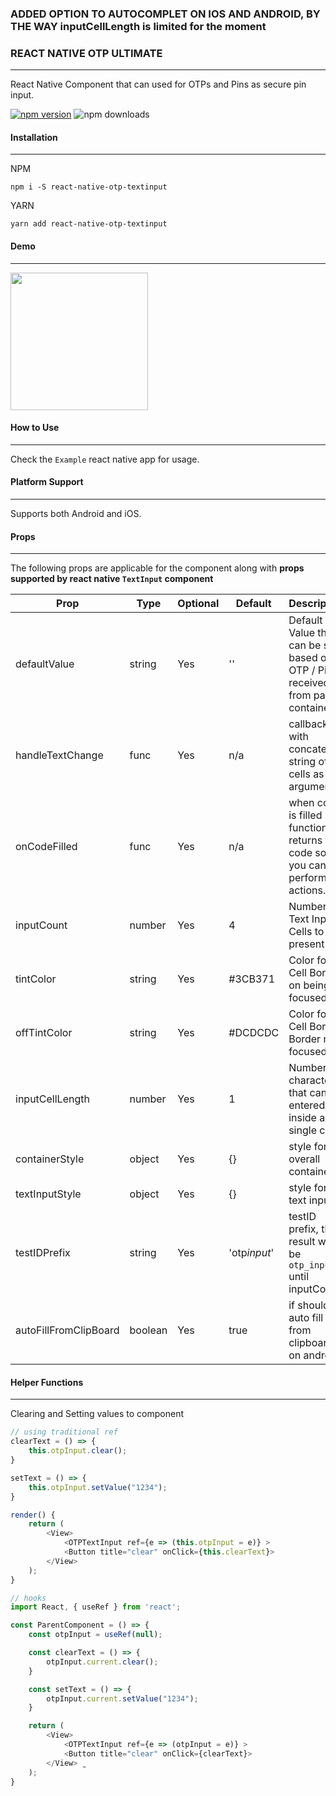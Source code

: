 ### ADDED OPTION TO AUTOCOMPLET ON IOS AND ANDROID, BY THE WAY inputCellLength is limited for the moment

### REACT NATIVE OTP ULTIMATE

---

React Native Component that can used for OTPs and Pins as secure pin input.

[![npm version](https://badge.fury.io/js/react-native-otp-ultimate.svg)](https://badge.fury.io/js/react-native-otp-ultimate)
![npm downloads](https://img.shields.io/npm/dw/react-native-otp-ultimate.svg)

#### Installation

---

NPM

```
npm i -S react-native-otp-textinput
```

YARN

```
yarn add react-native-otp-textinput
```

#### Demo

---

<img src="ScreenShots/demo.gif" width="220px"><br>

#### How to Use

---

Check the `Example` react native app for usage.

#### Platform Support

---

Supports both Android and iOS.

#### Props

---

The following props are applicable for the component along with **props supported by react native `TextInput` component**

| Prop             | Type   | Optional | Default      | Description                                                                      |
| ---------------- | ------ | -------- | ------------ | -------------------------------------------------------------------------------- |
| defaultValue     | string | Yes      | ''           | Default Value that can be set based on OTP / Pin received from parent container. |
| handleTextChange | func   | Yes       | n/a          | callback with concated string of all cells as argument.
| onCodeFilled     | func   | Yes       | n/a          | when code is filled function returns the code so you can perform actions.
| inputCount       | number | Yes      | 4            | Number of Text Input Cells to be present.                                        |
| tintColor        | string | Yes      | #3CB371      | Color for Cell Border on being focused.                                          |
| offTintColor     | string | Yes      | #DCDCDC      | Color for Cell Border Border not focused.                                        |
| inputCellLength  | number | Yes      | 1            | Number of character that can be entered inside a single cell.                    |
| containerStyle   | object | Yes      | {}           | style for overall container.                                                     |
| textInputStyle   | object | Yes      | {}           | style for text input.                                                            |
| testIDPrefix     | string | Yes      | 'otp*input*' | testID prefix, the result will be `otp_input_0` until inputCount
| autoFillFromClipBoard     | boolean | Yes      | true | if should auto fill from clipboard on android


#### Helper Functions

---

Clearing and Setting values to component

```javascript
// using traditional ref
clearText = () => {
    this.otpInput.clear();
}

setText = () => {
    this.otpInput.setValue("1234");
}

render() {
    return (
        <View>
            <OTPTextInput ref={e => (this.otpInput = e)} >
            <Button title="clear" onClick={this.clearText}>
        </View>
    );
}
```

```javascript
// hooks
import React, { useRef } from 'react';

const ParentComponent = () => {
    const otpInput = useRef(null);

    const clearText = () => {
        otpInput.current.clear();
    }

    const setText = () => {
        otpInput.current.setValue("1234");
    }

    return (
        <View>
            <OTPTextInput ref={e => (otpInput = e)} >
            <Button title="clear" onClick={clearText}>
        </View> ̰
    );
}
```

